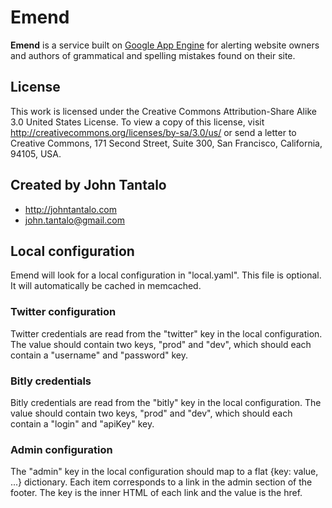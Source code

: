 # Emend

**Emend** is a service built on [Google App Engine][] for alerting website owners and authors of grammatical and spelling mistakes found on their site.

## License

This work is licensed under the Creative Commons Attribution-Share Alike 3.0
United States License. To view a copy of this license, visit
http://creativecommons.org/licenses/by-sa/3.0/us/ or send a letter to Creative
Commons, 171 Second Street, Suite 300, San Francisco, California, 94105, USA.

## Created by John Tantalo 

- http://johntantalo.com
- john.tantalo@gmail.com

## Local configuration

Emend will look for a local configuration in "local.yaml". This file is
optional. It will automatically be cached in memcached.

### Twitter configuration

Twitter credentials are read from the "twitter" key in the local
configuration. The value should contain two keys, "prod" and "dev", which
should each contain a "username" and "password" key.

### Bitly credentials

Bitly credentials are read from the "bitly" key in the local configuration.
The value should contain two keys, "prod" and "dev", which should each contain
a "login" and "apiKey" key.

### Admin configuration

The "admin" key in the local configuration should map to a flat {key: value,
...} dictionary. Each item corresponds to a link in the admin section of the
footer. The key is the inner HTML of each link and the value is the href.

[Google App Engine]: http://code.google.com/appengine/
